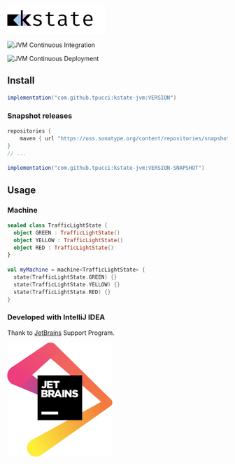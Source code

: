 ![kstate](./kstate.svg)

![JVM Continuous Integration](https://github.com/tpucci/kstate/workflows/JVM%20Continuous%20Integration/badge.svg)

![JVM Continuous Deployment](https://github.com/tpucci/kstate/workflows/JVM%20Continuous%20Deployment/badge.svg)

## Install

```groovy
implementation("com.github.tpucci:kstate-jvm:VERSION")
```

### Snapshot releases

```groovy
repositories {
    maven { url "https://oss.sonatype.org/content/repositories/snapshots" } // Add this line
}
// ...

implementation("com.github.tpucci:kstate-jvm:VERSION-SNAPSHOT")
```

## Usage

### Machine

```kotlin
sealed class TrafficLightState {
  object GREEN : TrafficLightState()
  object YELLOW : TrafficLightState()
  object RED : TrafficLightState()
}

val myMachine = machine<TrafficLightState> {
  state(TrafficLightState.GREEN) {}
  state(TrafficLightState.YELLOW) {}
  state(TrafficLightState.RED) {}
}
```


### Developed with IntelliJ IDEA

Thank to [JetBrains](https://www.jetbrains.com/?from=kstate) Support Program.

[![JetBrains](./jetbrains.svg)](https://www.jetbrains.com/?from=kstate)
